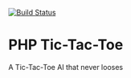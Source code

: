 [![Build Status](https://travis-ci.org/jormaechea/php-tic-tac-toe.svg?branch=master)](https://travis-ci.org/jormaechea/php-tic-tac-toe)

# PHP Tic-Tac-Toe

A Tic-Tac-Toe AI that never looses